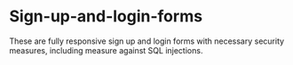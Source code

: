 # Sign-up-and-login-forms
These are fully responsive sign up and login forms with necessary security measures, including measure against SQL injections.
